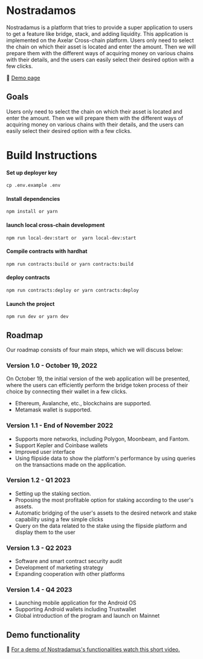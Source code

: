 # Nostradamos

Nostradamus is a platform that tries to provide a super application to users to get a feature like bridge, stack, and adding liquidity. This application is implemented on the Axelar Cross-chain platform.
Users only need to select the chain on which their asset is located and enter the amount. Then we will prepare them with the different ways of acquiring money on various chains with their details, and the users can easily select their desired option with a few clicks.

🔗 [Demo page](https://nostradamous.netlify.app/)

## Goals
Users only need to select the chain on which their asset is located and enter the amount. Then we will prepare them with the different ways of acquiring money on various chains with their details, and the users can easily select their desired option with a few clicks.

# Build Instructions

#### Set up deployer key
``` cp .env.example .env ```

#### Install dependencies
``` npm install or yarn ```

#### launch local cross-chain development
``` npm run local-dev:start or  yarn local-dev:start ```

#### Compile contracts with hardhat
``` npm run contracts:build or yarn contracts:build ```

#### deploy contracts
``` npm run contracts:deploy or yarn contracts:deploy ```

#### Launch the project
``` npm run dev or yarn dev ```


## Roadmap
Our roadmap consists of four main steps, which we will discuss below:
### Version 1.0 - October 19, 2022
On October 19, the initial version of the web application will be presented, where the users can efficiently perform the bridge token process of their choice by connecting their wallet in a few clicks.
- Ethereum, Avalanche, etc., blockchains are supported.
- Metamask wallet is supported.
### Version 1.1 - End of November 2022
- Supports more networks, including Polygon, Moonbeam, and Fantom.
- Support Kepler and Coinbase wallets
- Improved user interface
- Using flipside data to show the platform's performance by using queries on the transactions made on the application.
### Version 1.2 - Q1 2023
- Setting up the staking section.
- Proposing the most profitable option for staking according to the user's assets.
- Automatic bridging of the user's assets to the desired network and stake capability using a few simple clicks
- Query on the data related to the stake using the flipside platform and display them to the user
### Version 1.3 - Q2 2023
- Software and smart contract security audit
- Development of marketing strategy
- Expanding cooperation with other platforms
### Version 1.4 - Q4 2023
- Launching mobile application for the Android OS
- Supporting Android wallets including Trustwallet
- Global introduction of the program and launch on Mainnet

## Demo functionality
🔗 [For a demo of Nostradamus's functionalities watch this short video.](https://nostradamous.netlify.app/)




